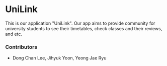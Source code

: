 # UniLink 

This is our application "UniLink". Our app aims to provide community for university students to see their timetables, 
check classes and their reviews, and etc. 

### Contributors
- Dong Chan Lee, Jihyuk Yoon, Yeong Jae Ryu
